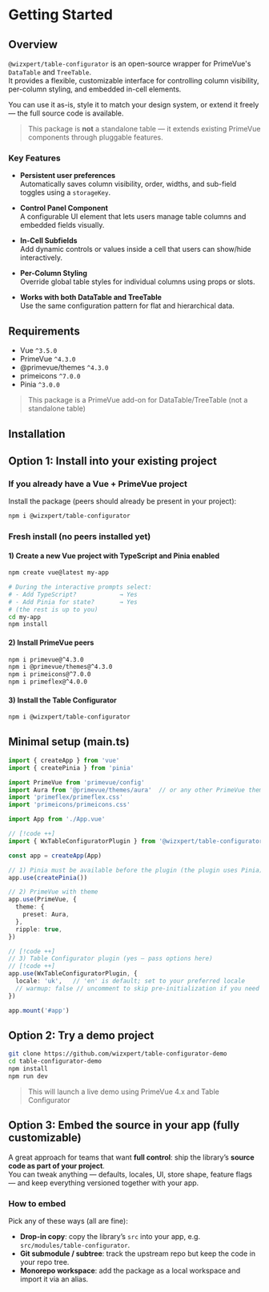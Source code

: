 # Getting Started

## Overview
 
`@wizxpert/table-configurator` is an open-source wrapper for PrimeVue's `DataTable` and `TreeTable`.  
It provides a flexible, customizable interface for controlling column visibility, per-column styling, and embedded in-cell elements.

You can use it as-is, style it to match your design system, or extend it freely — the full source code is available.

> This package is **not** a standalone table — it extends existing PrimeVue components through pluggable features.

### Key Features

- **Persistent user preferences**  
  Automatically saves column visibility, order, widths, and sub-field toggles using a `storageKey`.

- **Control Panel Component**  
  A configurable UI element that lets users manage table columns and embedded fields visually.

- **In-Cell Subfields**  
  Add dynamic controls or values inside a cell that users can show/hide interactively.

- **Per-Column Styling**  
  Override global table styles for individual columns using props or slots.

- **Works with both DataTable and TreeTable**  
  Use the same configuration pattern for flat and hierarchical data.

## Requirements
- Vue `^3.5.0`
- PrimeVue `^4.3.0`
- @primevue/themes `^4.3.0`
- primeicons `^7.0.0`
- Pinia `^3.0.0`
> This package is a PrimeVue add-on for DataTable/TreeTable (not a standalone table)

## Installation

## Option 1: Install into your existing project

### If you already have a Vue + PrimeVue project
Install the package (peers should already be present in your project):

```bash
npm i @wizxpert/table-configurator
```

### Fresh install (no peers installed yet)

#### 1) Create a new Vue project with TypeScript and Pinia enabled
 
```bash
npm create vue@latest my-app

# During the interactive prompts select:
# - Add TypeScript?            → Yes
# - Add Pinia for state?       → Yes
# (the rest is up to you)
cd my-app
npm install

```

#### 2) Install PrimeVue peers
```bash
npm i primevue@^4.3.0 
npm i @primevue/themes@^4.3.0 
npm i primeicons@^7.0.0 
npm i primeflex@^4.0.0
```
#### 3) Install the Table Configurator
```bash
npm i @wizxpert/table-configurator
```

## Minimal setup (main.ts)
```ts
import { createApp } from 'vue'
import { createPinia } from 'pinia'

import PrimeVue from 'primevue/config'
import Aura from '@primevue/themes/aura'  // or any other PrimeVue theme   
import 'primeflex/primeflex.css'
import 'primeicons/primeicons.css'

import App from './App.vue'

// [!code ++]
import { WxTableConfiguratorPlugin } from '@wizxpert/table-configurator'

const app = createApp(App)

// 1) Pinia must be available before the plugin (the plugin uses Pinia)
app.use(createPinia())

// 2) PrimeVue with theme
app.use(PrimeVue, {
  theme: {
    preset: Aura,
  },
  ripple: true,
})

// [!code ++]
// 3) Table Configurator plugin (yes — pass options here)
// [!code ++]
app.use(WxTableConfiguratorPlugin, {
  locale: 'uk',   // 'en' is default; set to your preferred locale
  // warmup: false // uncomment to skip pre-initialization if you need
})

app.mount('#app')

```

## Option 2: Try a demo project
```bash
git clone https://github.com/wizxpert/table-configurator-demo
cd table-configurator-demo
npm install
npm run dev
```
>This will launch a live demo using PrimeVue 4.x and Table Configurator

## Option 3: Embed the source in your app (fully customizable)

A great approach for teams that want **full control**: ship the library’s **source code as part of your project**.  
You can tweak anything — defaults, locales, UI, store shape, feature flags — and keep everything versioned together with your app.

### How to embed
Pick any of these ways (all are fine):

- **Drop-in copy**: copy the library’s `src` into your app, e.g. `src/modules/table-configurator`.
- **Git submodule / subtree**: track the upstream repo but keep the code in your repo tree.
- **Monorepo workspace**: add the package as a local workspace and import it via an alias.
